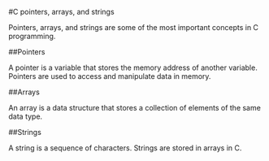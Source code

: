 #C pointers, arrays, and strings

Pointers, arrays, and strings are some of the most important concepts in C programming.

##Pointers

A pointer is a variable that stores the memory address of another variable. Pointers are used to access and manipulate data in memory.

##Arrays

An array is a data structure that stores a collection of elements of the same data type.

##Strings

A string is a sequence of characters. Strings are stored in arrays in C.

